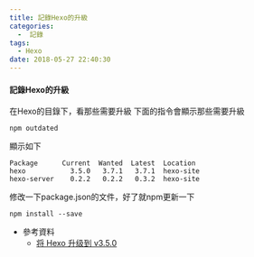 ```yaml
---
title: 記錄Hexo的升級
categories:
  -  記錄
tags:
  - Hexo
date: 2018-05-27 22:40:30
---
```

#### 記錄Hexo的升級
在Hexo的目錄下，看那些需要升級
下面的指令會顯示那些需要升級
```
npm outdated
```
顯示如下
```
Package      Current  Wanted  Latest  Location
hexo           3.5.0   3.7.1   3.7.1  hexo-site
hexo-server    0.2.2   0.2.2   0.3.2  hexo-site
```
修改一下package.json的文件，好了就npm更新一下
```
npm install --save
```


* 參考資料
  * [将 Hexo 升级到 v3.5.0](https://tommy.net.cn/2018/02/26/upgrade-hexo-to-v3-5-0/)